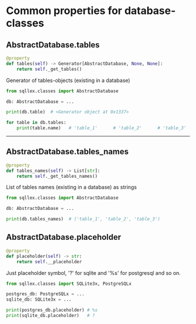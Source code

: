 # Common properties for database-classes

## AbstractDatabase.tables

```python
@property
def tables(self) -> Generator[AbstractDatabase, None, None]:
    return self._get_tables()
```

Generator of tables-objects (existing in a database)

```python
from sqllex.classes import AbstractDatabase

db: AbstractDatabase = ...

print(db.table)  # <Generator object at 0x1337>

for table in db.tables:
    print(table.name)   # 'table_1'      # 'table_2'      # 'table_3'
```

---

## AbstractDatabase.tables_names

```python
@property
def tables_names(self) -> List[str]:
    return self._get_tables_names()
```

List of tables names (existing in a database) as strings


```python
from sqllex.classes import AbstractDatabase

db: AbstractDatabase = ...

print(db.tables_names)  # ('table_1', 'table_2', 'table_3')
```



## AbstractDatabase.placeholder

```python
@property
def placeholder(self) -> str:
    return self.__placeholder
```

Just placeholder symbol, '?' for sqlite and '%s' for postgresql and so on.

```python
from sqllex.classes import SQLite3x, PostgreSQLx

postgres_db: PostgreSQLx = ...
sqlite_db: SQLite3x = ...

print(postgres_db.placeholder) # %s
print(sqlite_db.placeholder)   # ?
```